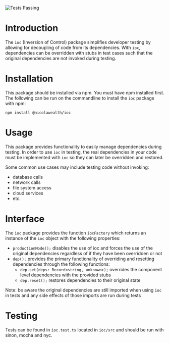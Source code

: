 ![Tests Passing](https://github.com/NicolaWealth/ioc/actions/workflows/autoTestMainBadge.yml/badge.svg)

# Introduction
The `ioc` (Inversion of Control) package simplifies developer testing by allowing for decoupling of code from its dependencies. With `ioc`, dependencies can be overridden with stubs in test cases such that the original dependencies are not invoked during testing.

# Installation
This package should be installed via npm. You must have npm installed first. The following can be run on the commandline to install the `ioc` package with npm:

`npm install @nicolawealth/ioc`

# Usage
This package provides functionality to easily manage dependencies during testing. In order to use `ioc` in testing, the real dependencies in your code must be implemented with `ioc` so they can later be overridden and restored. 

Some common use cases may include testing code without invoking:
- database calls
- network calls
- file system access
- cloud services
- etc.

# Interface
The `ioc` package provides the function `iocFactory` which returns an instance of the `ioc` object with the following properties:
- `productionMode();` disables the use of ioc and forces the use of the original dependencies regardless of if they have been overridden or not
- `dep();` provides the primary functionality of overriding and resetting dependencies through the following functions:
  * `dep.set(deps: Record<string, unknown>);` overrides the component level dependencies with the provided stubs
  * `dep.reset();` restores dependencies to their original state

Note: be aware the original dependencies are still imported when using `ioc` in tests and any side effects of those imports are run during tests

# Testing
Tests can be found in `ioc.test.ts` located in `ioc/src` and should be run with sinon, mocha and nyc.


